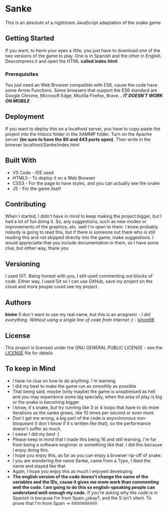 # Sanke

This is an absolute of a nightmare JavaScript adaptation of the snake game

## Getting Started

If you want, to harm your eyes a little, you just have to download one of the two versions of the game to play. One is in Spanish and the other in English. Descompress it and open the HTML **called index.html**

### Prerequisites

You just need an Web Browser compatible with ES6, cause the code have some Arrow Functions. Some browsers that support the ES6 standard are Google Chrome, Microsoft Edge, Mozilla Firefox, Brave... ***IT DOESN´T WORK ON MOBILE***

## Deployment

If you want to deploy this on a localhost server, you have to copy-paste the project into the htdocs folder in the XAMMP folder. Turn on the Apache server **(be sure to have the 80 and 443 ports open)**. Then write in the browser localhost/Sanke/index.html

## Built With

* VS Code - IDE used
* HTML5 - To deploy it on a Web Browser
* CSS3 - For the page to have styles, and you can actually see the snake
* JS - For the game itself

## Contributing

When I started, I didn't have in mind to keep making the project bigger, but I had a lot of fun doing it. So, any suggestions, such as new modes or improvements of the graphics, etc. well I'm open to them. I know probably nobody is going to read this, but if there is someone out there who is still reading this and not skipped directly into the game, make suggestions. I would appreciatte that you include documentation in them, so I have some clue, but either way, thank you

## Versioning

I used GIT. Being honest with you, I still used commenting out blocks of code. Either way, I used Git so I can use GitHub, save my project on the cloud and more people could see my project.

## Authors

**kinire** (I don´t want to use my real name, but this is an anagram) - *I did everything. Without using a single line of code from Internet :)* - [kinire98](https://github.com/kinire98)


## License

This project is licensed under the GNU GENERAL PUBLIC LICENSE  - see the [LICENSE](LICENSE.md) file for details

## To keep in Mind

* I have no clue on how to do anything. I´m learning
* I did my best to make the game run as smoothly as possible
* That being said, maybe (only maybe) the game is unoptimised as hell and you may experience some lag specially, when the area of play is big or the snake is becoming bigger
* I know, it´s snake, but try running like 3 or 4 loops that have to do more iterations as the sanke grows, like 10 times per second or even more
* Don`t get me wrong, a big part of the code is asynchronous non-bloqueant (I don´t know if it´s written like that), so the performance doesn´t suffer as much.
* I swear I did my best :)
* Please keep in mind that I made this being 16 and still learning. I´m far from being a software enginner or something like that. I did this because I enjoy doing this.
* I hope you enjoy this, as far as you can enjoy a browser rip-off of snake.
* I you are wondering the name Sanke, came from a Typo, I liked the name and stayed like that
* Again, I hope you enjoy this as much I enjoyed developing
* __The english version of the code doesn't change the name of the variables and the IDs, cause it gives me more work than commenting well the code. I am going to do this so english-speaking people can understand well-enough my code.__ If you're asking why the code is in Spanish is because I'm from Spain ¿okay?, and the S isn't silent. To prove that I'm from Spain -> ññññññññññ

